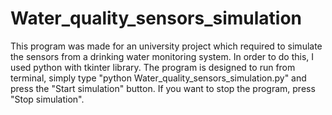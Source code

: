 # Water_quality_sensors_simulation
This program was made for an university project which required to simulate the sensors from a drinking water monitoring system.
In order to do this, I used python with tkinter library.
The program is designed to run from terminal, simply type "python Water_quality_sensors_simulation.py" and press the "Start simulation" button. If you want to stop the program, press "Stop simulation".